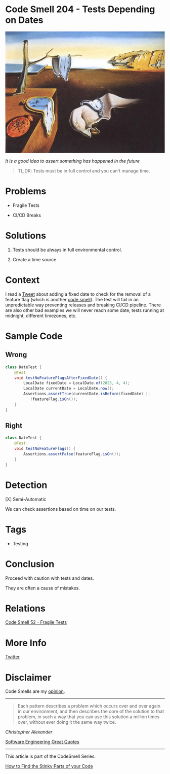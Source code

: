 # Code Smell 204 - Tests Depending on Dates
            
![Code Smell 204 - Tests Depending on Dates](Code%20Smell%20204%20-%20Tests%20Depending%20on%20Dates.jpg)

*It is a good idea to assert something has happened in the future*

> TL;DR: Tests must be in full control and you can't manage time.

# Problems

- Fragile Tests

- CI/CD Breaks

# Solutions

1. Tests should be always in full environmental control.

2. Create a time source

# Context

I read a [Tweet](https://twitter.com/housecor/status/1639975667713409030) about adding a fixed date to check for the removal of a feature flag (which is another [code smell](https://github.com/mcsee/Software-Design-Articles/tree/main/Articles/Code%20Smells/Code%20Smell%2029%20-%20Settings%20-%20Configs/readme.md)).
The test will fail in an unpredictable way preventing releases and breaking CI/CD pipeline.
There are also other bad examples we will never reach some date, tests running at midnight, different timezones, etc.

# Sample Code

## Wrong

[Gist Url]: # (https://gist.github.com/mcsee/7e96669a0239ea203c90423e2e08b22d)
```java
class DateTest {
    @Test
    void testNoFeatureFlagsAfterFixedDate() {
        LocalDate fixedDate = LocalDate.of(2023, 4, 4);
        LocalDate currentDate = LocalDate.now();        
        Assertions.assertTrue(currentDate.isBefore(fixedDate) ||
           !featureFlag.isOn());
    }
}
```

## Right

[Gist Url]: # (https://gist.github.com/mcsee/3ccfe6623e9eea63c135afa59c4dbf4f)
```java
class DateTest {
    @Test
    void testNoFeatureFlags() {   
        Assertions.assertFalse(featureFlag.isOn());
    }
}
```

# Detection

[X] Semi-Automatic 

We can check assertions based on time on our tests.

# Tags

- Testing

# Conclusion

Proceed with caution with tests and dates. 

They are often a cause of mistakes.

# Relations

[Code Smell 52 - Fragile Tests](https://github.com/mcsee/Software-Design-Articles/tree/main/Articles/Code%20Smells/Code%20Smell%2052%20-%20Fragile%20Tests/readme.md)

# More Info

[Twitter](https://twitter.com/1639975667713409030)

# Disclaimer

Code Smells are my [opinion](https://github.com/mcsee/Software-Design-Articles/tree/main/Articles/Blogging/I%20Wrote%20More%20than%2090%20Articles%20on%202021%20Here%20is%20What%20I%20Learned/readme.md).
  
* * *

> Each pattern describes a problem which occurs over and over again in our environment, and then describes the core of the solution to that problem, in such a way that you can use this solution a million times over, without ever doing it the same way twice.

_Christopher Alexander_
 
[Software Engineering Great Quotes](https://github.com/mcsee/Software-Design-Articles/tree/main/Articles/Quotes/Software%20Engineering%20Great%20Quotes/readme.md)

* * *

This article is part of the CodeSmell Series.

[How to Find the Stinky Parts of your Code](https://github.com/mcsee/Software-Design-Articles/tree/main/Articles/Code%20Smells/How%20to%20Find%20the%20Stinky%20parts%20of%20your%20Code/readme.md)